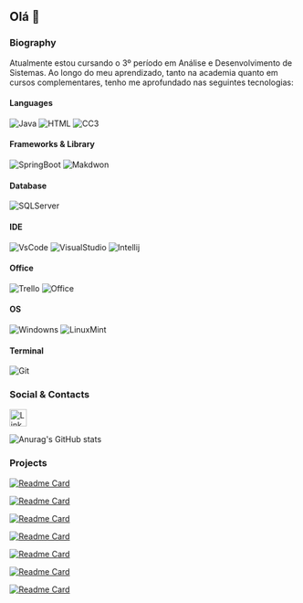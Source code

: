 ## Olá 👋

### Biography

Atualmente estou cursando o 3º período em Análise e Desenvolvimento de Sistemas. Ao longo do meu aprendizado, tanto na academia quanto em cursos complementares, tenho me aprofundado nas seguintes tecnologias:

#### Languages
![Java](https://img.shields.io/badge/java-%23ED8B00.svg?style=for-the-badge&logo=java&logoColor=white) ![HTML](https://img.shields.io/badge/HTML5-E34F26?style=for-the-badge&logo=html5&logoColor=white) ![CC3](https://img.shields.io/badge/CSS3-1572B6?style=for-the-badge&logo=css3&logoColor=white)

#### Frameworks & Library 
![SpringBoot](https://img.shields.io/badge/Spring_Boot-F2F4F9?style=for-the-badge&logo=spring-boot)
![Makdwon](https://img.shields.io/badge/Markdown-000000?style=for-the-badge&logo=markdown&logoColor=white)

#### Database
![SQLServer](https://img.shields.io/badge/Microsoft_SQL_Server-CC2927?style=for-the-badge&logo=microsoft-sql-server&logoColor=white)

#### IDE 
![VsCode](https://img.shields.io/badge/VSCode-0078D4?style=for-the-badge&logo=visual%20studio%20code&logoColor=white)
![VisualStudio](https://img.shields.io/badge/Visual_Studio-5C2D91?style=for-the-badge&logo=visual%20studio&logoColor=white)
![Intellij](https://img.shields.io/badge/IntelliJ_IDEA-000000.svg?style=for-the-badge&logo=intellij-idea&logoColor=white)

#### Office 
![Trello](https://img.shields.io/badge/Trello-0052CC?style=for-the-badge&logo=trello&logoColor=white)
![Office](https://img.shields.io/badge/Microsoft_Office-D83B01?style=for-the-badge&logo=microsoft-office&logoColor=white)

#### OS 
![Windowns](https://img.shields.io/badge/Windows-0078D6?style=for-the-badge&logo=windows&logoColor=whit)
![LinuxMint](https://img.shields.io/badge/Linux_Mint-87CF3E?style=for-the-badge&logo=linux-mint&logoColor=white)

#### Terminal
![Git](https://img.shields.io/badge/GIT-E44C30?style=for-the-badge&logo=git&logoColor=white)

### Social & Contacts 

[<img src='https://img.shields.io/badge/LinkedIn-0077B5?style=for-the-badge&logo=linkedin&logoColor=white' alt='Linkedin' height='30'>](https://www.linkedin.com/in/thyago-santoss/)

<!-- Card: Gráfico de Evolução -->
![Anurag's GitHub stats](https://github-readme-stats.vercel.app/api?username=Luiz-kuit&show_icons=true&theme=radical)

### Projects 

[![Readme Card](https://github-readme-stats.vercel.app/api/pin/?username=Luiz-kuit&repo=project-unit-miles
)](https://github.com/Luiz-kuit/project-unit-miles)

[![Readme Card](https://github-readme-stats.vercel.app/api/pin/?username=Luiz-kuit&repo=project-youtube
)](https://github.com/Luiz-kuit/project-youtube)

[![Readme Card](https://github-readme-stats.vercel.app/api/pin/?username=Luiz-kuit&repo=exercises-poo
)](https://github.com/Luiz-kuit/exercises-poo)

[![Readme Card](https://github-readme-stats.vercel.app/api/pin/?username=Luiz-kuit&repo=devweekgit.github.io
)](https://github.com/Luiz-kuit/devweekgit.github.io)

[![Readme Card](https://github-readme-stats.vercel.app/api/pin/?username=ProjetoPOOEquipe6&repo=api_unit_milhas
)](https://github.com/ProjetoPOOEquipe6/api_unit_milhas)

[![Readme Card](https://github-readme-stats.vercel.app/api/pin/?username=Luiz-kuit&repo=exercicios-logica-programacao
)](https://github.com/Luiz-kuit/exercicios-logica-programacao)

[![Readme Card](https://github-readme-stats.vercel.app/api/pin/?username=Luiz-kuit&repo=dio-desafio-github
)](https://github.com/Luiz-kuit/dio-desafio-github)

























